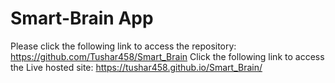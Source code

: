 # Smart-Brain App
Please click the following link to access the repository: https://github.com/Tushar458/Smart_Brain
Click the following link to access the Live hosted site: https://tushar458.github.io/Smart_Brain/
